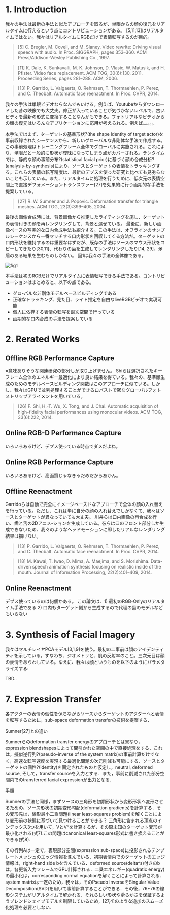 # 1. Introduction
我々の手法は最新の手法と似たアプローチを取るが、単眼からの顔の復元をリアルタイムに行えるという点にコントリビューションがある。
[5,11,13]はリアルタイムではない。我々はリアルタイムにRGBだけで表情転写するのが目的。

> [5] C. Bregler, M. Covell, and M. Slaney. Video rewrite: Driving visual speech with audio. In Proc. SIGGRAPH, pages 353–360. ACM Press/Addison-Wesley Publishing Co., 1997.

> [11] K. Dale, K. Sunkavalli, M. K. Johnson, D. Vlasic, W. Matusik, and H. Pfister. Video face replacement. ACM TOG, 30(6):130, 2011. Proceeding Series, pages 281–288. ACM, 2006.

> [13] P. Garrido, L. Valgaerts, O. Rehmsen, T. Thormaehlen, P. Perez, and C. Theobalt. Automatic face reenactment. In Proc. CVPR, 2014.

我々の手法は単眼ビデオならなんでもいける。例えば、Youtubeからダウンロードした昔の映像でも大丈夫。修正が入っていることが気づかないレベルで、古いビデオを最新の形式に変換することなんかもできる。フォトリアルなビデオからの顔の復元はいろんなアプリケーションに応用が考えられる。例えば。。。。。

本手法ではまず、ターゲットの基準形状?(the shape identity of target actor)を事前収録されたシーケンスから、新しいグローバルな非剛体な手法で作成する。この事前処理はトレーニングフレーム全体でグローバルに実施される。これにより、単眼だと一般的に形状が曖昧になってしまう点がカバーされる。ランタイムでは、静的な顔の事前分布?(statistical facial prior)に基づく顔の合成分析?(analysis-by-synthesis)により、ソースとターゲットの表情をトラッキングする。これらの表情の転写精度は、最新のデプスを使った研究と比べても見劣らないことも示している。また、リアルタイムに処理を行うために、低次元の表情空間上で直接デフォメーショントランスファー[27]を効果的に行う画期的な手法を提案している。

> [27] R. W. Sumner and J. Popovic. Deformation transfer for triangle meshes. ACM TOG, 23(3):399–405, 2004.

最後の画像合成時には、背景画像から推定したライティングを施し、ターゲットの表情付きの顔を再レンダリングして、背景と混ぜている。
最後に、新しい画像ベースの写実的な口内合成手法も紹介する。この手法は、オフラインのサンプルシーケンスから一番マッチする口内形状を回収してくる方法だ。ターゲットの口内形状を維持するのは重要なはずだが、既存の手法はソースのマウス形状をコピーしてきたり[30,11]、代わりの歯を生成してレンダリングしたり[14, 29]、矛盾のある結果を生むものしかない。
図1は我々の手法の全体像である。

![fig1](file:///Users/takahiro.kosaka/Downloads/fig1.png "fig1")

本手法は初のRGBだけでリアルタイムに表情転写できる手法である。コントリビューションはまとめると、以下の点である。

 * グロ-バルな非剛体モデルベースビルディングである
 * 正確なトラッキング、見た目、ライト推定を自由なliveRGBビデオで実現可能
 * 個人に依存する表情の転写を副次空間で行っている
 * 画期的な口内合成の手法を提案している

# 2. Rerated Works
## Offline RGB Performance Capture
※意味ありそうな関連研究の部分しか取り上げません。
Shiらは選択されたキーフレーム全体のエネルギー最適化により良い結果を得ている。我々の、基準顔生成のためのモデルベースビルディング関数はこのアプローチに似ている。しかし、我々はGPUで並列処理することができるロバストで密なグローバルフォトメトリップアライメントを用いている。

> [26] F. Shi, H.-T. Wu, X. Tong, and J. Chai. Automatic acquisition of high-fidelity facial performances using monocular videos. ACM TOG, 33(6):222, 2014.

## Online RGB-D Performance Capture
いろいろあるけど、デプス使っている時点でダメだよね。

## Online RGB Performance Capture
いろいろあるけど、高画質じゃなきゃだめだからあかん。

## Offline Reenactment
Garridoらは自動で完全にイメージベースドなアプローチで全体の顔の入れ替えを行っている。ただし、これは単に自分の顔の入れ替えでしかなくて、我々はソースとターゲットが異なっていても大丈夫。
川井らは口内画像の再合成を行い、歯と舌の2Dアニメ-ションを生成している。彼らは口のフロント部分しか生成できないため、我々のようなヘッドモーションに即したリアルなレンダリング結果は描けない。

> [13] P. Garrido, L. Valgaerts, O. Rehmsen, T. Thormaehlen, P. Perez, and C. Theobalt. Automatic face reenactment. In Proc. CVPR, 2014.

> [18] M. Kawai, T. Iwao, D. Mima, A. Maejima, and S. Morishima. Data-driven speech animation synthesis focusing on realistic inside of the mouth. Journal of Information Processing, 22(2):401–409, 2014.

## Online Reenactment
デプス使っているのは何個かある。
この論文は、1) 最初のRGB-Onlyのリアルタイム手法である 2) 口内もターゲット側から生成するので代理の歯のモデルなどもいらない

# 3. Synthesis of Facial Imagery
我々はマルチレイヤPCAモデル[3,1,9]を使う。最初の二事前は顔のアイデンティティを示している。すなわち、ジオメトリと、肌の反射率のこと。三次元目は顔の表情をあらわしている。ゆえに、我々は顔というものを以下のようにパラメタライズする:

TBD..

# 7. Expression Transfer
各アクターの表情の個性を保ちながらソースからターゲットのアクターへと表情を転写するために，sub-space deformation transferの技術を提案する．

Sumner[27]との違い

Sumnerらのdeformation transfer energyのアプローチとは異なり，expression blendshapesによって間引かれた空間の中で直接処理をする．これは，擬似逆行列?(pseudo-inverse of the system matrix)の事前計算だけでなく，高速な転写速度を実現する最適化問題の次元削減も可能にする．ソースとターゲットの個性?(identity)を固定されたものと仮定し，neutral, deformed source, そして，transfer sourceを入力とする．また，事前に削減された部分空間内でのtransferred facial expressionが出力となる．

手順

Sumnerの手法と同様，まずソースの三角形を初期形状から変形形状へ変形させるための，ソース形状の初期変形勾配(deformation gradients)を計算する．その変形先は，線形最小二乗問題(linear least-squares problem)を解くことにより変形前の状態に基づいて見つけることができる？ 三角形に含まれる頂点のインデックス3つを用いて，VとV^を計算するが，その際未知のターゲット変形が最小化される(式7).この問題はcanonical least-squares形式に書き換えることができる(式8)．

その行列Aは一定で，表現部分空間(expression sub-space)に投影されるテンプレートメッシュのエッジ情報を含んでいる．初期表情内でのターゲットのエッジ情報は，right-hand side bを含んでいる．deformed source(delta^s)付きのbは，各更新入力フレームでGPU計算される．二乗エネルギー(quadratic energy)の最小化は，corresponding normal equationを解くことによって計算される．system matrixは一定のため，我々は，そのPseudo InverseをSingular Value Decomposition(SVD)を用いて事前計算することができる．その後，76*76の線形システムがリアルタイムで解かれる．それらしい形状や滑らかさを保証するようブレンドシェイプモデルを制限しているため，[27,4]のような追加のスムーズ化処理を必要としない．
